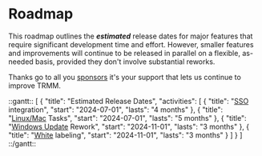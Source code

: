 # Roadmap

This roadmap outlines the **_estimated_** release dates for major features that require significant development time and effort. However, smaller features and improvements will continue to be released in parallel on a flexible, as-needed basis, provided they don't involve substantial reworks.

Thanks go to all you [sponsors](sponsor.md#sponsor-with-stripe-or-paypal) it's your support that lets us continue to improve TRMM.

::gantt::
[
    {
        "title": "Estimated Release Dates",
        "activities": [
            {
                "title": "[SSO](https://github.com/amidaware/tacticalrmm/issues/508) integration",
                "start": "2024-07-01",
                "lasts": "4 months"
            },
            {
                "title": "[Linux/Mac](https://github.com/amidaware/tacticalrmm/discussions/1692) Tasks",
                "start": "2024-07-01",
                "lasts": "5 months"
            },
            {
                "title": "[Windows Update](https://github.com/amidaware/tacticalrmm/issues/1188) Rework",
                "start": "2024-11-01",
                "lasts": "3 months"
            },
            {
                "title": "[White](https://github.com/amidaware/tacticalrmm/issues/463) labeling",
                "start": "2024-11-01",
                "lasts": "3 months"
            }
        ]
    }
]
::/gantt::
